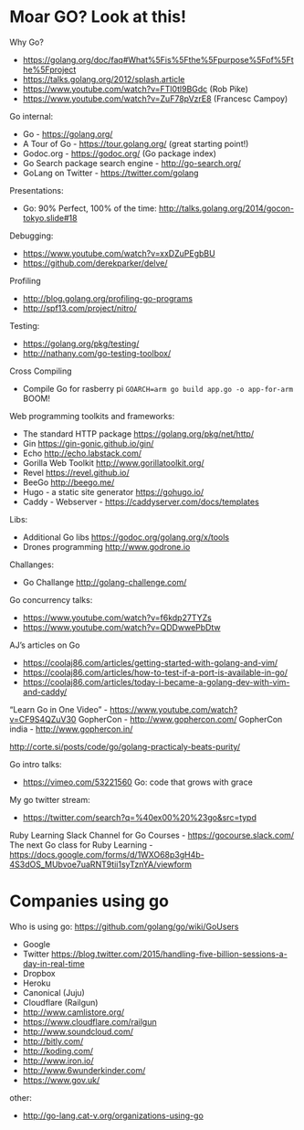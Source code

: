 # Moar GO? Look at this!

Why Go?
- https://golang.org/doc/faq#What%5Fis%5Fthe%5Fpurpose%5Fof%5Fthe%5Fproject
- https://talks.golang.org/2012/splash.article
- https://www.youtube.com/watch?v=FTl0tl9BGdc (Rob Pike)
- https://www.youtube.com/watch?v=ZuF78pVzrE8 (Francesc Campoy)

Go internal:

- Go - https://golang.org/
- A Tour of Go - https://tour.golang.org/ (great starting point!)
- Godoc.org - https://godoc.org/ (Go package index)
- Go Search package search engine - http://go-search.org/
- GoLang on Twitter - https://twitter.com/golang

Presentations:

- Go: 90% Perfect, 100% of the time: http://talks.golang.org/2014/gocon-tokyo.slide#18

Debugging:
- https://www.youtube.com/watch?v=xxDZuPEgbBU
- https://github.com/derekparker/delve/

Profiling
- http://blog.golang.org/profiling-go-programs
- http://spf13.com/project/nitro/

Testing:
- https://golang.org/pkg/testing/
- http://nathany.com/go-testing-toolbox/

Cross Compiling

- Compile Go for rasberry pi
  `GOARCH=arm go build app.go -o app-for-arm ` BOOM!

Web programming toolkits and frameworks:
- The standard HTTP package https://golang.org/pkg/net/http/
- Gin https://gin-gonic.github.io/gin/
- Echo http://echo.labstack.com/
- Gorilla Web Toolkit http://www.gorillatoolkit.org/
- Revel https://revel.github.io/
- BeeGo http://beego.me/
- Hugo - a static site generator https://gohugo.io/
- Caddy - Webserver - https://caddyserver.com/docs/templates

Libs:

- Additional Go libs https://godoc.org/golang.org/x/tools
- Drones programming http://www.godrone.io

Challanges:

- Go Challange http://golang-challenge.com/

Go concurrency talks:
- https://www.youtube.com/watch?v=f6kdp27TYZs
- https://www.youtube.com/watch?v=QDDwwePbDtw

AJ’s articles on Go
- https://coolaj86.com/articles/getting-started-with-golang-and-vim/
- https://coolaj86.com/articles/how-to-test-if-a-port-is-available-in-go/
- https://coolaj86.com/articles/today-i-became-a-golang-dev-with-vim-and-caddy/

“Learn Go in One Video” - https://www.youtube.com/watch?v=CF9S4QZuV30
GopherCon - http://www.gophercon.com/
GopherCon india - http://www.gophercon.in/

http://corte.si/posts/code/go/golang-practicaly-beats-purity/

Go intro talks:
- https://vimeo.com/53221560 Go: code that grows with grace

My go twitter stream:
- https://twitter.com/search?q=%40ex00%20%23go&src=typd


Ruby Learning Slack Channel for Go Courses - https://gocourse.slack.com/
The next Go class for Ruby Learning - https://docs.google.com/forms/d/1WXO68p3gH4b-4S3dOS_MUbvoe7uaRNT9tii1syTznYA/viewform

# Companies using go

Who is using go:
https://github.com/golang/go/wiki/GoUsers

- Google
- Twitter https://blog.twitter.com/2015/handling-five-billion-sessions-a-day-in-real-time
- Dropbox
- Heroku
- Canonical (Juju)
- Cloudflare (Railgun)
- http://www.camlistore.org/
- https://www.cloudflare.com/railgun
- http://www.soundcloud.com/
- http://bitly.com/
- http://koding.com/
- http://www.iron.io/
- http://www.6wunderkinder.com/
- https://www.gov.uk/

other:
- http://go-lang.cat-v.org/organizations-using-go
